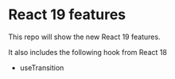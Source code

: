 # React 19 features

This repo will show the new React 19 features.

It also includes the following hook from React 18
- useTransition

